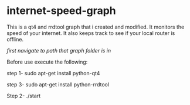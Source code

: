 # internet-speed-graph
This is a qt4 and rrdtool graph that i created and modified. It monitors the speed of your internet. It also keeps track to see if your local router is offline.

*first navigate to path that graph folder is in*

Before use execute the following: 

step 1-
sudo apt-get install python-qt4

step 3-
sudo apt-get install python-rrdtool

Step 2-
./start
